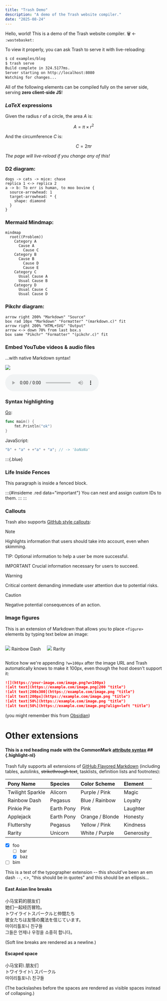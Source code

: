 ```yaml
---
title: "Trash Demo"
description: "A demo of the Trash website compiler."
date: "2025-08-24"
---
```


<!-- This is how you do comments, btw. -->

Hello, world! This is a demo of the Trash website compiler. :wastebasket: <- `:wastebasket:`

To view it properly, you can ask Trash to serve it with live-reloading:

```bash
$ cd examples/blog
$ trash serve
Build complete in 324.5177ms.
Server starting on http://localhost:8080
Watching for changes...
```

All of the following elements can be compiled fully on the server side, serving **zero client-side JS**!

### $LaTeX$ expressions

Given the radius $r$ of a circle, the area $A$ is:

$$
A = \pi \times r^2
$$

And the circumference $C$ is:

$$
C = 2 \pi r
$$

_The page will live-reload if you change any of this!_

### D2 diagram:

```d2
dogs -> cats -> mice: chase
replica 1 <-> replica 2
a -> b: To err is human, to moo bovine {
  source-arrowhead: 1
  target-arrowhead: * {
    shape: diamond
  }
}
```

### Mermaid Mindmap:

```mermaid
mindmap
  root((Problem))
    Category A
      Cause A
        Cause C
    Category B
      Cause B
        Cause D
        Cause E
    Category C
      Usual Cause A
      Usual Cause B
    Category D
      Usual Cause C
      Usual Cause D
```

### Pikchr diagram:

```pikchr
arrow right 200% "Markdown" "Source"
box rad 10px "Markdown" "Formatter" "(markdown.c)" fit
arrow right 200% "HTML+SVG" "Output"
arrow <-> down 70% from last box.s
box same "Pikchr" "Formatter" "(pikchr.c)" fit
```

### Embed YouTube videos & audio files

...with native Markdown syntax!

![](https://www.youtube.com/watch?v=dQw4w9WgXcQ)

![](https://archive.org/download/tvtunes_26154/My%20Little%20Pony%20-%20Friendship%20is%20Magic%20-%20Babs%20Seed.mp3)

### Syntax highlighting

[Go](https://go.dev/):

```go
func main() {
    fmt.Println("ok")
}
```

JavaScript:

```js
"b" + "a" + +"a" + "a"; // -> 'baNaNa'
```

:::{.blue}

### Life Inside Fences

This paragraph is inside a fenced block.

:::{#insideme .red data="important"}
You can nest and assign custom IDs to them.
:::
:::

### Callouts

Trash also supports [GitHub style callouts](https://github.com/orgs/community/discussions/16925):

> [!NOTE]  
> Highlights information that users should take into account, even when skimming.

TIP: Optional information to help a user be more successful.

IMPORTANT
Crucial information necessary for users to succeed.

> [!WARNING]  
> Critical content demanding immediate user attention due to potential risks.

> [!CAUTION]
> Negative potential consequences of an action.

### Image figures

This is an extension of Markdown that allows you to place `<figure>` elements by typing text below an image:

<div style="display:flex; gap:20px; align-items:center;">
  <div>

![](/rainbow.webp?h=100px)
Rainbow Dash

  </div>
  <div>

![](/rarity.webp?h=100px)
Rarity

  </div>
</div>

Notice how we're appending `?w=100px` after the image URL and Trash automatically knows to make it 100px, even though the host doesn't support it:

```markdown
![](https://your-image.com/image.png?w=100px)
![alt text](https://example.com/image.png|200 "title")
![alt text|200x300](https://example.com/image.png "title")
![alt text|200px](https://example.com/image.png "title")
![alt text|50%](https://example.com/image.png "title")
![alt text|50%](https://example.com/image.png?align=left "title")
```

(you might remember this from [Obsidian](https://obsidian.md/))

# Other extensions

#### This is a red heading made with the CommonMark [attribute syntax](https://talk.commonmark.org/t/consistent-attribute-syntax/272) ## {.highlight-nl}

Trash fully supports all extensions of [GitHub Flavored Markdown](https://github.github.com/gfm/) (including tables, autolinks, ~~strikethrough text~~, tasklists, definition lists and footnotes):

| Pony Name        | Species    | Color Scheme    | Element    |
| :--------------- | :--------- | :-------------- | :--------- |
| Twilight Sparkle | Alicorn    | Purple / Pink   | Magic      |
| Rainbow Dash     | Pegasus    | Blue / Rainbow  | Loyalty    |
| Pinkie Pie       | Earth Pony | Pink            | Laughter   |
| Applejack        | Earth Pony | Orange / Blonde | Honesty    |
| Fluttershy       | Pegasus    | Yellow / Pink   | Kindness   |
| Rarity           | Unicorn    | White / Purple  | Generosity |

- [x] foo
  - [ ] bar
  - [x] baz
- [ ] bim

This is a test of the typographer extension -- this should've been an em dash `--`, <<this should be in quotation marks>>, "this should be in quotes" and this should be an ellipsis...

#### East Asian line breaks

小马宝莉的朋友们  
她们一起经历冒险。  
トワイライトスパークルと仲間たち  
彼女たちは友情の魔法を信じています。  
마이리틀포니 친구들  
그들은 언제나 우정을 소중히 합니다。

(Soft line breaks are rendered as a newline.)

#### Escaped space

小马宝莉\ 朋友们  
トワイライト\ スパークル  
마이리틀포니\ 친구들

(The backslashes before the spaces are rendered as visible spaces instead of collapsing.)
